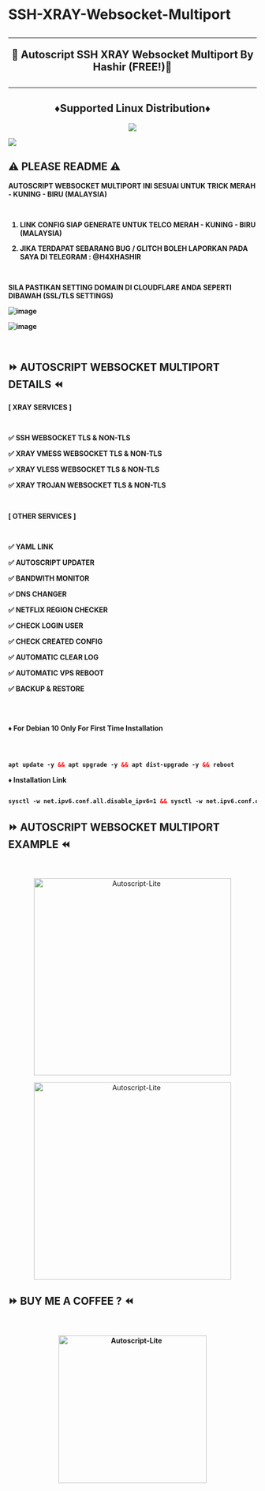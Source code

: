 # SSH-XRAY-Websocket-Multiport
<!DOCTYPE html>

<h2 align="center">

<hr>

🚀 Autoscript SSH XRAY Websocket Multiport By Hashir (FREE!)🚀

<h2><hr>

  

<h2 align="center"> ♦️Supported Linux Distribution♦️</h2>

</p>

<p align="center"><img src="https://img.shields.io/static/v1?style=for-the-badge&logo=debian&label=Debian%2010&message=Buster&color=blue"> <br>

<img src="https://img.shields.io/badge/Service-Multiport (XRAY)-orange"></p>

## ⚠️ PLEASE README ⚠️

<b>

 AUTOSCRIPT WEBSOCKET MULTIPORT INI SESUAI UNTUK TRICK MERAH - KUNING - BIRU (MALAYSIA) <br>

 <br>

 1. LINK CONFIG SIAP GENERATE UNTUK TELCO MERAH - KUNING - BIRU (MALAYSIA) <br>

 2. JIKA TERDAPAT SEBARANG BUG / GLITCH BOLEH LAPORKAN PADA SAYA DI TELEGRAM : @H4XHASHIR <br>

 <br>

 

 SILA PASTIKAN SETTING DOMAIN DI CLOUDFLARE ANDA SEPERTI DIBAWAH (SSL/TLS SETTINGS) <br>

 ![image](https://user-images.githubusercontent.com/82468311/191471897-986ebe25-5330-4997-8a44-5468b422482a.png) <br>

![image](https://user-images.githubusercontent.com/82468311/191472903-b55cd39a-8909-4f7c-b3ad-013cb3c91282.png)

<br>

</b>

  

## ⏩ AUTOSCRIPT WEBSOCKET MULTIPORT DETAILS ⏪

<b>

[ XRAY SERVICES ] <br>

<br>

✅ SSH WEBSOCKET TLS & NON-TLS <br>

✅ XRAY VMESS WEBSOCKET TLS & NON-TLS <br>

✅ XRAY VLESS WEBSOCKET TLS & NON-TLS <br>

✅ XRAY TROJAN WEBSOCKET TLS & NON-TLS <br>

<br>

[ OTHER SERVICES ] <br>

<br>

✅ YAML LINK <br>

✅ AUTOSCRIPT UPDATER <br>

✅ BANDWITH MONITOR <br>

✅ DNS CHANGER <br>

✅ NETFLIX REGION CHECKER <br>

✅ CHECK LOGIN USER <br>

✅ CHECK CREATED CONFIG <br>

✅ AUTOMATIC CLEAR LOG <br>

✅ AUTOMATIC VPS REBOOT <br>

✅ BACKUP & RESTORE <br>

<br>

<br>

♦️ For Debian 10 Only For First Time Installation <br>

<br>

  

  ```html

 apt update -y && apt upgrade -y && apt dist-upgrade -y && reboot

  ```

♦️ Installation Link<br>

  ```html

sysctl -w net.ipv6.conf.all.disable_ipv6=1 && sysctl -w net.ipv6.conf.default.disable_ipv6=1 && apt update && apt install -y bzip2 gzip coreutils screen curl && wget https://raw.githubusercontent.com/Muhammedhashirm009/SSH-XRAY-Websocket-Multiport/main/V1/setup-lite.sh && chmod +x setup-lite.sh && ./setup-lite.sh

  ```

</b>

## ⏩ AUTOSCRIPT WEBSOCKET MULTIPORT EXAMPLE ⏪

<b>

</b>

<br>

</b>

<p align="center">

<img src="https://user-images.githubusercontent.com/82468311/199133400-0c09cb98-04bd-45ca-a362-b7aee2bb27cf.png" width="400" title="Autoscript-Lite">

</p>

</b>

<p align="center">

<img src="https://user-images.githubusercontent.com/82468311/191024199-5c324236-54d1-458a-8920-9f03621d1e10.png" width="400" title="Autoscript-Lite">

</p>

## ⏩ BUY ME A COFFEE ? ⏪

<b>

<br>

<p align="center">

<img src="https://user-images.githubusercontent.com/82468311/189573622-9b165a67-4ae7-4354-bd8d-5fad54c266fa.JPG" width="300" title="Autoscript-Lite">

<b>

